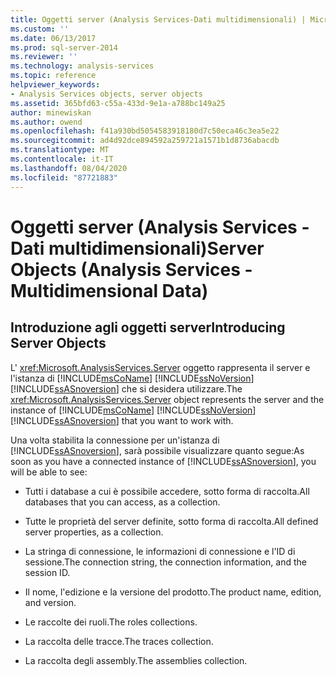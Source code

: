 ```yaml
---
title: Oggetti server (Analysis Services-Dati multidimensionali) | Microsoft Docs
ms.custom: ''
ms.date: 06/13/2017
ms.prod: sql-server-2014
ms.reviewer: ''
ms.technology: analysis-services
ms.topic: reference
helpviewer_keywords:
- Analysis Services objects, server objects
ms.assetid: 365bfd63-c55a-433d-9e1a-a788bc149a25
author: minewiskan
ms.author: owend
ms.openlocfilehash: f41a930bd5054583918180d7c50eca46c3ea5e22
ms.sourcegitcommit: ad4d92dce894592a259721a1571b1d8736abacdb
ms.translationtype: MT
ms.contentlocale: it-IT
ms.lasthandoff: 08/04/2020
ms.locfileid: "87721883"
---
```

# <a name="server-objects-analysis-services---multidimensional-data"></a><span data-ttu-id="940fa-102">Oggetti server (Analysis Services - Dati multidimensionali)</span><span class="sxs-lookup"><span data-stu-id="940fa-102">Server Objects (Analysis Services - Multidimensional Data)</span></span>
    
## <a name="introducing-server-objects"></a><span data-ttu-id="940fa-103">Introduzione agli oggetti server</span><span class="sxs-lookup"><span data-stu-id="940fa-103">Introducing Server Objects</span></span>  
 <span data-ttu-id="940fa-104">L' <xref:Microsoft.AnalysisServices.Server> oggetto rappresenta il server e l'istanza di [!INCLUDE[msCoName](../../../includes/msconame-md.md)] [!INCLUDE[ssNoVersion](../../../includes/ssnoversion-md.md)] [!INCLUDE[ssASnoversion](../../../includes/ssasnoversion-md.md)] che si desidera utilizzare.</span><span class="sxs-lookup"><span data-stu-id="940fa-104">The <xref:Microsoft.AnalysisServices.Server> object represents the server and the instance of [!INCLUDE[msCoName](../../../includes/msconame-md.md)] [!INCLUDE[ssNoVersion](../../../includes/ssnoversion-md.md)] [!INCLUDE[ssASnoversion](../../../includes/ssasnoversion-md.md)] that you want to work with.</span></span>  
  
 <span data-ttu-id="940fa-105">Una volta stabilita la connessione per un'istanza di [!INCLUDE[ssASnoversion](../../../includes/ssasnoversion-md.md)], sarà possibile visualizzare quanto segue:</span><span class="sxs-lookup"><span data-stu-id="940fa-105">As soon as you have a connected instance of [!INCLUDE[ssASnoversion](../../../includes/ssasnoversion-md.md)], you will be able to see:</span></span>  
  
-   <span data-ttu-id="940fa-106">Tutti i database a cui è possibile accedere, sotto forma di raccolta.</span><span class="sxs-lookup"><span data-stu-id="940fa-106">All databases that you can access, as a collection.</span></span>  
  
-   <span data-ttu-id="940fa-107">Tutte le proprietà del server definite, sotto forma di raccolta.</span><span class="sxs-lookup"><span data-stu-id="940fa-107">All defined server properties, as a collection.</span></span>  
  
-   <span data-ttu-id="940fa-108">La stringa di connessione, le informazioni di connessione e l'ID di sessione.</span><span class="sxs-lookup"><span data-stu-id="940fa-108">The connection string, the connection information, and the session ID.</span></span>  
  
-   <span data-ttu-id="940fa-109">Il nome, l'edizione e la versione del prodotto.</span><span class="sxs-lookup"><span data-stu-id="940fa-109">The product name, edition, and version.</span></span>  
  
-   <span data-ttu-id="940fa-110">Le raccolte dei ruoli.</span><span class="sxs-lookup"><span data-stu-id="940fa-110">The roles collections.</span></span>  
  
-   <span data-ttu-id="940fa-111">La raccolta delle tracce.</span><span class="sxs-lookup"><span data-stu-id="940fa-111">The traces collection.</span></span>  
  
-   <span data-ttu-id="940fa-112">La raccolta degli assembly.</span><span class="sxs-lookup"><span data-stu-id="940fa-112">The assemblies collection.</span></span>  
  
  
